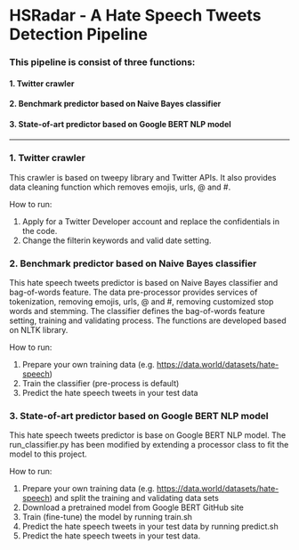 # HSRadar - A Hate Speech Tweets Detection Pipeline
### This pipeline is consist of three functions:
#### 1. Twitter crawler
#### 2. Benchmark predictor based on Naive Bayes classifier
#### 3. State-of-art predictor based on Google BERT NLP model
***
### 1. Twitter crawler
This crawler is based on tweepy library and Twitter APIs. It also provides data cleaning function which removes emojis, urls, @ and #.

How to run:
1. Apply for a Twitter Developer account and replace the confidentials in the code.
2. Change the filterin keywords and valid date setting.

### 2. Benchmark predictor based on Naive Bayes classifier
This hate speech tweets predictor is based on Naive Bayes classifier and bag-of-words feature. The data pre-processor provides services of tokenization, removing emojis, urls, @ and #, removing customized stop words and stemming. The classifier defines the bag-of-words feature setting, training and validating process. The functions are developed based on NLTK library.

How to run:
1. Prepare your own training data (e.g. https://data.world/datasets/hate-speech)
2. Train the classifier (pre-process is default)
3. Predict the hate speech tweets in your test data

### 3. State-of-art predictor based on Google BERT NLP model
This hate speech tweets predictor is base on Google BERT NLP model. The run_classifier.py has been modified by extending a processor class to fit the model to this project.

How to run:
1. Prepare your own training data (e.g. https://data.world/datasets/hate-speech) and split the training and validating data sets
2. Download a pretrained model from Google BERT GitHub site
3. Train (fine-tune) the model by running train.sh
4. Predict the hate speech tweets in your test data by running predict.sh
3. Predict the hate speech tweets in your test data.
